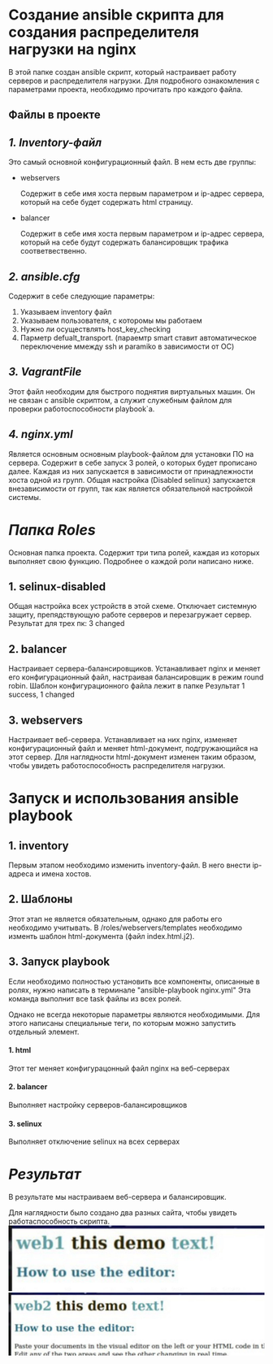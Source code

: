 # Создание ansible скрипта для создания распределителя нагрузки на nginx
В этой папке создан ansible скрипт, который настраивает работу серверов и распределителя нагрузки. Для подробного ознакомления с параметрами проекта, необходимо прочитать про каждого файла.

## Файлы в проекте
## *1. Inventory-файл*
Это самый основной конфигурационный файл. 
В нем есть две группы:
* webservers

    Содержит в себе имя хоста первым параметром и ip-адрес сервера, который на себе будет содержать html страницу.
* balancer

    Содержит в себе имя хоста первым параметром и ip-адрес сервера, который на себе будут содержать балансировщик трафика соответвественно. 


## *2. ansible.cfg*
Содержит в себе следующие параметры:
1. Указываем inventory файл
2. Указываем пользователя, с которомы мы работаем
3. Нужно ли осуществлять host_key_checking
4. Парметр defualt_transport. (параемтр smart ставит автоматическое переключение ммежду ssh и paramiko в зависимости от ОС)


## *3. VagrantFile*
Этот файл необходим для быстрого поднятия виртуальных машин. Он не связан с ansible скриптом, а служит служебным файлом для проверки работоспособности playbook`а.


## *4. nginx.yml*
Является основным основным playbook-файлом для установки ПО на сервера.
Содержит в себе запуск 3 ролей, о которых будет прописано далее. Каждая из них запускается в зависимости от принадлежности хоста одной из групп. Общая настройка (Disabled selinux) запускается внезависимости от групп, так как является обязательной настройкой системы.

# ***Папка Roles***
Основная папка проекта. Содержит три типа ролей, каждая из которых выполняет свою функцию. Подробнее о каждой роли написано ниже.
## 1. selinux-disabled
Общая настройка всех устройств в этой схеме. Отключает системную защиту, препядствующую работе серверов и перезагружает сервер.
Результат для трех пк: 3 changed

## 2. balancer
Настраивает сервера-балансировщиков. Устанавливает nginx и меняет его конфигурационный файл, настраивая балансировщик в режим round robin. Шаблон конфигурационного файла лежит в папке 
Результат 1 success, 1 changed

## 3. webservers
Настраивает веб-сервера. Устанавливает на них nginx, изменяет конфигурационный файл и меняет html-документ, подгружающийся на этот сервер.
Для наглядности html-документ изменен таким образом, чтобы увидеть работоспособность распределителя нагрузки.

Запуск и использования ansible playbook
======================================
## 1. inventory
Первым этапом необходимо изменить inventory-файл. В него внести ip-адреса и имена хостов.
## 2. Шаблоны
Этот этап не является обязательным, однако для работы его необходимо учитывать. В /roles/webservers/templates необходимо изменть шаблон html-документа (файл index.html.j2).
## 3. Запуск playbook
Если необходимо полностью установить все компоненты, описанные в ролях, нужно написать в терминале 
"ansible-playbook nginx.yml"
Эта команда выполнит все task файлы из всех ролей. 

Однако не всегда некоторые параметры являются необходимыми. Для этого написаны специальные теги, по которым можно запустить отдельный элемент.

#### 1. html

Этот тег меняет конфигурацонный файл nginx на веб-серверах

#### 2. balancer

Выполняет настройку серверов-балансировщиков

#### 3. selinux

Выполняет отключение selinux на всех серверах


# ***Результат***
В результате мы настраиваем веб-сервера и балансировщик.

 Для наглядности было создано два разных сайта, чтобы увидеть работаспособность скрипта.
![](web1.jpg)
![](web2.jpg)